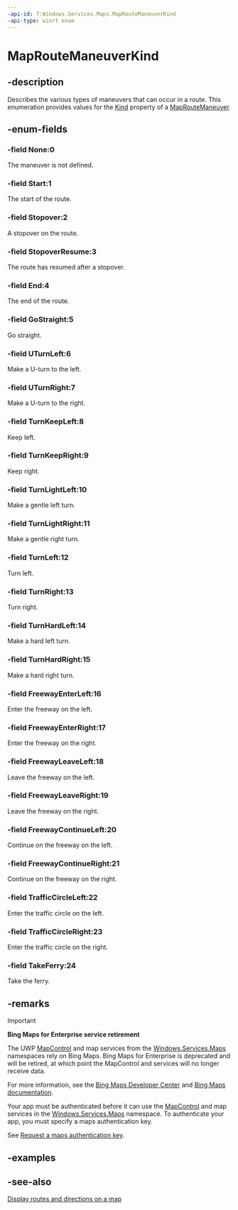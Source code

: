 ```yaml
---
-api-id: T:Windows.Services.Maps.MapRouteManeuverKind
-api-type: winrt enum
---
```


<!-- Enumeration syntax
public enum Windows.Services.Maps.MapRouteManeuverKind : int
-->

# MapRouteManeuverKind

## -description
Describes the various types of maneuvers that can occur in a route. This enumeration provides values for the [Kind](maproutemaneuver_kind.md) property of a [MapRouteManeuver](maproutemaneuver.md).

## -enum-fields
### -field None:0
The maneuver is not defined.

### -field Start:1
The start of the route.

### -field Stopover:2
A stopover on the route.

### -field StopoverResume:3
The route has resumed after a stopover.

### -field End:4
The end of the route.

### -field GoStraight:5
Go straight.

### -field UTurnLeft:6
Make a U-turn to the left.

### -field UTurnRight:7
Make a U-turn to the right.

### -field TurnKeepLeft:8
Keep left.

### -field TurnKeepRight:9
Keep right.

### -field TurnLightLeft:10
Make a gentle left turn.

### -field TurnLightRight:11
Make a gentle right turn.

### -field TurnLeft:12
Turn left.

### -field TurnRight:13
Turn right.

### -field TurnHardLeft:14
Make a hard left turn.

### -field TurnHardRight:15
Make a hard right turn.

### -field FreewayEnterLeft:16
Enter the freeway on the left.

### -field FreewayEnterRight:17
Enter the freeway on the right.

### -field FreewayLeaveLeft:18
Leave the freeway on the left.

### -field FreewayLeaveRight:19
Leave the freeway on the right.

### -field FreewayContinueLeft:20
Continue on the freeway on the left.

### -field FreewayContinueRight:21
Continue on the freeway on the right.

### -field TrafficCircleLeft:22
Enter the traffic circle on the left.

### -field TrafficCircleRight:23
Enter the traffic circle on the right.

### -field TakeFerry:24
Take the ferry.


## -remarks
> [!IMPORTANT]
> **Bing Maps for Enterprise service retirement**
>
> The UWP [MapControl](../windows.ui.xaml.controls.maps/mapcontrol.md) and map services from the [Windows.Services.Maps](windows_services_maps.md) namespaces rely on Bing Maps. Bing Maps for Enterprise is deprecated and will be retired, at which point the MapControl and services will no longer receive data.
>
> For more information, see the [Bing Maps Developer Center](https://www.bingmapsportal.com/) and [Bing Maps documentation](/bingmaps/getting-started/).

Your app must be authenticated before it can use the [MapControl](../windows.ui.xaml.controls.maps/mapcontrol.md) and map services in the [Windows.Services.Maps](windows_services_maps.md) namespace. To authenticate your app, you must specify a maps authentication key.

See [Request a maps authentication key](/windows/uwp/maps-and-location/authentication-key).

## -examples

## -see-also
[Display  routes and directions on a map](/windows/uwp/maps-and-location/routes-and-directions)
